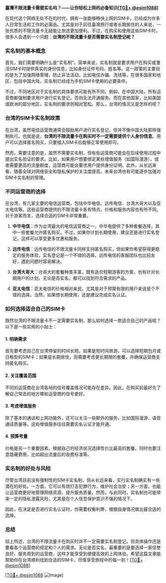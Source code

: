 **臺灣不限流量卡需要实名吗？——让你轻松上网的必备知识[[TG💪+ @esim1088](https://t.me/s/esim1088)]**

在现代这个网络无处不在的时代，拥有一张能够畅快上网的SIM卡，已经成为许多人日常生活和工作的必需品。尤其是对于前往臺灣旅行或者长期居住的人来说，一张优质的不限流量卡无疑能让旅途更加便利。不过，在购买和使用这些SIM卡时，很多人会遇到一个问题：**台湾的不限流量卡是否需要实名制登记呢？**

### 实名制的基本概念

首先，我们需要明确什么是“实名制”。简单来说，实名制就是要求用户在购买或激活SIM卡时提供真实的身份信息，比如身份证件号码、姓名等。这一政策的主要目的是为了加强网络管理，防止非法活动，比如电信诈骗、洗钱等。在很多国家和地区，包括中国大陆，实名制已经成为手机SIM卡使用的必要条件。

不过，不同地区对于实名制的具体要求可能有所不同。例如，在中国大陆，所有运营商都强制要求用户进行实名登记，否则无法开通服务。而在其他国家，比如美国或欧洲的部分地区，实名制的要求则相对宽松。那么，台湾的情况又是怎样的呢？

### 台湾的SIM卡实名制政策

在台湾，虽然电信运营商通常会鼓励用户进行实名登记，但并不像中国大陆那样强制执行。也就是说，**台湾的不限流量卡在购买时不一定需要提供个人身份信息**。用户可以选择匿名购买，只要插入SIM卡后能够正常使用即可。

然而，需要注意的是，虽然不需要实名制，但有些运营商可能会在后续使用过程中提出实名验证的要求。比如，如果用户想要绑定某些增值服务（如国际漫游），或者需要更高的流量额度，运营商可能会要求用户提供身份证明。此外，从长远来看，随着全球对网络安全和隐私保护的关注度提高，未来台湾也有可能逐步加强对SIM卡实名制的管理。

### 不同运营商的选择

在台湾，有几家主要的电信运营商，包括中华电信、远传电信、台湾大哥大以及亚太电信等。这些运营商提供的不限流量卡各有特点，价格和服务内容也有所不同。对于游客而言，选择合适的SIM卡非常重要。

1. **中华电信**：作为台湾最大的电信运营商之一，中华电提供了多种套餐选择，其中一些套餐允许匿名购买。不过，如果你计划长期使用，建议还是进行实名登记，这样可以享受更多优惠和服务。

2. **远传电信**：远传电信的不限流量卡同样支持匿名购买，但如果你希望获得更稳定的服务体验，实名登记是一个不错的选择。远传电信的客服团队也比较友好，遇到问题时容易解决。

3. **台湾大哥大**：台哥大的套餐种类丰富，既有适合短期游客的方案，也有针对长期用户的计划。无论是否实名，都可以找到符合需求的产品。

4. **亚太电信**：亚太电信的价格相对亲民，尤其是对于预算有限的用户来说是个不错的选择。当然，如果想长期使用，还是建议完成实名认证。

### 如何选择适合自己的SIM卡

既然台湾的不限流量卡不一定需要实名制，那么如何选择一款适合自己的产品呢？以下是一些实用的小贴士：

#### 1. 明确需求
首先要考虑自己在台湾停留的时间长短。如果是短时间旅游，可以选择短期包月或日租型的SIM卡；如果是长期居住，则需要考虑更长期限的套餐，并确保运营商支持匿名购买。

#### 2. 关注覆盖范围
不同的运营商在台湾各地的信号覆盖情况可能存在差异。因此，在购买前最好先了解自己常去的地方哪些运营商的信号更好。

#### 3. 考虑增值服务
除了基本的通话和上网功能外，还可以关注一些额外的服务，比如国际漫游、语音通话质量等。这些增值服务往往需要实名认证才能开通。

#### 4. 预算考量
价格是另一个重要因素。根据自己的经济状况选择性价比最高的套餐。同时也要注意隐藏费用，比如超出流量后的收费标准等。

### 实名制的好处与风险

尽管台湾目前没有强制性的SIM卡实名制，但从长远来看，实行实名制确实有一些潜在的好处。一方面，它可以有效打击犯罪行为，维护社会治安；另一方面，也能让运营商更好地管理网络资源，提升服务质量。然而，与此同时，实名制也可能带来一定的隐私泄露风险，尤其是在个人信息保护意识不强的情况下。

因此，在决定是否进行实名认证时，你需要权衡利弊，根据自身情况做出最合适的选择。

### 总结

综上所述，台湾的不限流量卡在购买时并不一定需要实名制登记，但具体操作还是要看各个运营商的规定和个人的需求。无论是否实名，最重要的是要选择一家信誉良好、服务周到的运营商，这样才能享受到便捷高效的上网体验。希望这篇文章能帮助你在台湾顺利找到合适的SIM卡，尽情享受旅程中的每一刻！[[TG💪+ @esim1088](https://t.me/s/esim1088)]

[[TG💪+ @esim1088](https://t.me/s/esim1088) ![Image](https://i.postimg.cc/4NQfJmqS/Snipaste-2025-05-13-00-14-12.png)]